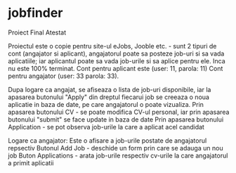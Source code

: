 # jobfinder
Proiect Final Atestat

Proiectul este o copie pentru site-ul eJobs, Jooble etc. - sunt 2 tipuri de cont (angajator si aplicant), angajatorul poate sa posteze job-uri si sa vada aplicatiile; iar aplicantul poate sa vada job-urile si sa aplice pentru ele. Inca nu este 100% terminat. 
Cont pentru aplicant este (user: 11, parola: 11) 
Cont pentru angajator (user: 33 parola: 33). 

Dupa logare ca angajat, se afiseaza o lista de job-uri disponibile, iar la apasarea butonului "Apply" din dreptul fiecarui job se creeaza o noua aplicatie in baza de date, pe care angajatorul o poate vizualiza. 
Prin apasarea butonului CV - se poate modifica CV-ul personal, iar prin apasarea butonului "submit" se face update in baza de date
Prin apasarea butonului Application - se pot observa job-urile la care a aplicat acel candidat


Logare ca angajator: 
Este o afisare a job-urile postate de angajatorul repsectiv
Butonul Add Job - deschide un form prin care se adauga un nou job
Buton Applications - arata job-urile respectiv cv-urile la care angajatorul a primit aplicatii

